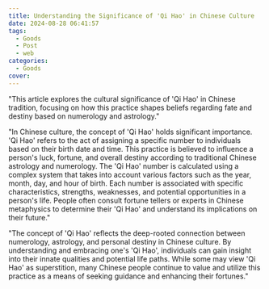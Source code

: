 ```yaml
---
title: Understanding the Significance of 'Qi Hao' in Chinese Culture
date: 2024-08-28 06:41:57
tags:
  - Goods
  - Post
  - web
categories:
  - Goods
cover: 
---
```


"This article explores the cultural significance of 'Qi Hao' in Chinese tradition, focusing on how this practice shapes beliefs regarding fate and destiny based on numerology and astrology."

"In Chinese culture, the concept of 'Qi Hao' holds significant importance. 'Qi Hao' refers to the act of assigning a specific number to individuals based on their birth date and time. This practice is believed to influence a person's luck, fortune, and overall destiny according to traditional Chinese astrology and numerology. The 'Qi Hao' number is calculated using a complex system that takes into account various factors such as the year, month, day, and hour of birth. Each number is associated with specific characteristics, strengths, weaknesses, and potential opportunities in a person's life. People often consult fortune tellers or experts in Chinese metaphysics to determine their 'Qi Hao' and understand its implications on their future."

"The concept of 'Qi Hao' reflects the deep-rooted connection between numerology, astrology, and personal destiny in Chinese culture. By understanding and embracing one's 'Qi Hao', individuals can gain insight into their innate qualities and potential life paths. While some may view 'Qi Hao' as superstition, many Chinese people continue to value and utilize this practice as a means of seeking guidance and enhancing their fortunes."
